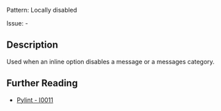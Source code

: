 Pattern: Locally disabled

Issue: -

## Description

Used when an inline option disables a message or a messages category.

## Further Reading

* [Pylint - I0011](http://pylint-messages.wikidot.com/messages:i0011)